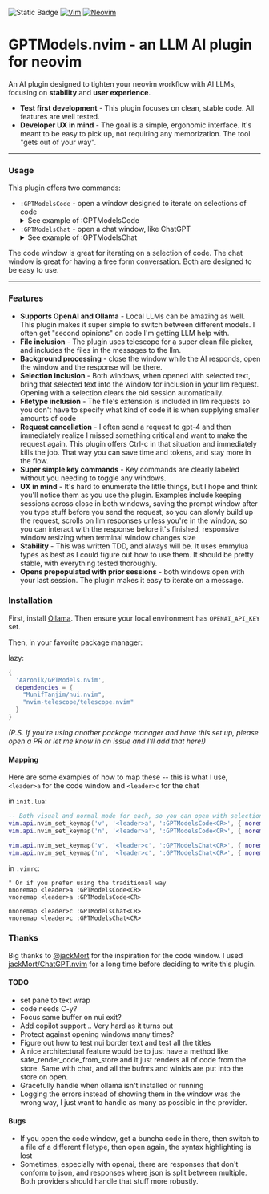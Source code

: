 <span><img alt="Static Badge" src="https://img.shields.io/badge/100%25_lua-purple"></span>
<a href="https://www.vim.org/"><img src="https://img.shields.io/badge/VIM-%2311AB00.svg?style=for-the-badge&amp;logo=vim&amp;logoColor=white" alt="Vim"></a>
<a href="https://neovim.io/"><img src="https://img.shields.io/badge/NeoVim-%2357A143.svg?&amp;style=for-the-badge&amp;logo=neovim&amp;logoColor=white" alt="Neovim"></a>

# GPTModels.nvim - an LLM AI plugin for neovim

An AI plugin designed to tighten your neovim workflow with AI LLMs, focusing on **stability** and **user experience**.

* **Test first development** - This plugin focuses on clean, stable code. All features are well tested.
* **Developer UX in mind** - The goal is a simple, ergonomic interface. It's meant to be easy to pick up, not requiring any memorization. The tool "gets out of your way".

---

### Usage

This plugin offers two commands:

* `:GPTModelsCode` - open a window designed to iterate on selections of code
      <details>
        <summary>See example of :GPTModelsCode</summary>
        <img width="1271" alt="image of :GPTChat window" src="https://github.com/Aaronik/GPT.nvim/assets/1324601/3e642a48-ce56-4295-a5fa-368b523bab2e">
      </details>
* `:GPTModelsChat` - open a chat window, like ChatGPT
      <details>
        <summary>See example of :GPTModelsChat</summary>
        <img width="1271" alt="image of :GPTCode window" src="https://github.com/Aaronik/GPT.nvim/assets/1324601/ca6604af-302f-4a44-8964-bb683633031e">
      </details>

The code window is great for iterating on a selection of code.
The chat window is great for having a free form conversation.
Both are designed to be easy to use.

---

### Features

* **Supports OpenAI and Ollama** - Local LLMs can be amazing as well. This plugin makes it super simple to switch between different models. I often get "second opinions" on code I'm getting LLM help with.
* **File inclusion** - The plugin uses telescope for a super clean file picker, and includes the files in the messages to the llm.
* **Background processing** - close the window while the AI responds, open the window and the response will be there.
* **Selection inclusion** - Both windows, when opened with selected text, bring that selected text into the window for inclusion in your llm request. Opening with a selection clears the old session automatically.
* **Filetype inclusion** - The file's extension is included in llm requests so you don't have to specify what kind of code it is when supplying smaller amounts of code
* **Request cancellation** - I often send a request to gpt-4 and then immediately realize I missed something critical and want to make the request again. This plugin offers Ctrl-c in that situation and immediately kills the job. That way you can save time and tokens, and stay more in the flow.
* **Super simple key commands** - Key commands are clearly labeled without you needing to toggle any windows.
* **UX in mind** - It's hard to enumerate the little things, but I hope and think you'll notice them as you use the plugin. Examples include keeping sessions across close in both windows, saving the prompt window after you type stuff before you send the request, so you can slowly build up the request, scrolls on llm responses unless you're in the window, so you can interact with the response before it's finished, responsive window resizing when terminal window changes size
* **Stability** - This was written TDD, and always will be. It uses emmylua types as best as I could figure out how to use them. It should be pretty stable, with everything tested thoroughly.
* **Opens prepopulated with prior sessions** - both windows open with your last session. The plugin makes it easy to iterate on a message.

### Installation

First, install [Ollama](https://ollama.com/).
Then ensure your local environment has `OPENAI_API_KEY` set.

Then, in your favorite package manager:

lazy:

```lua
{
  'Aaronik/GPTModels.nvim',
  dependencies = {
    "MunifTanjim/nui.nvim",
    "nvim-telescope/telescope.nvim"
  }
}
```

_(P.S. If you're using another package manager and have this set up, please open a PR or let me know in an issue and I'll add that here!)_

#### Mapping

Here are some examples of how to map these -- this is what I use, `<leader>a` for the code window and `<leader>c` for the chat

in `init.lua`:
```lua
-- Both visual and normal mode for each, so you can open with selection or without.
vim.api.nvim_set_keymap('v', '<leader>a', ':GPTModelsCode<CR>', { noremap = true })
vim.api.nvim_set_keymap('n', '<leader>a', ':GPTModelsCode<CR>', { noremap = true })

vim.api.nvim_set_keymap('v', '<leader>c', ':GPTModelsChat<CR>', { noremap = true })
vim.api.nvim_set_keymap('n', '<leader>c', ':GPTModelsChat<CR>', { noremap = true })
```

in `.vimrc`:
```vim
" Or if you prefer using the traditional way
nnoremap <leader>a :GPTModelsCode<CR>
vnoremap <leader>a :GPTModelsCode<CR>

nnoremap <leader>c :GPTModelsChat<CR>
vnoremap <leader>c :GPTModelsChat<CR>
```

### Thanks

Big thanks to [@jackMort](https://github.com/jackMort) for the inspiration for the code window. I used [jackMort/ChatGPT.nvim](https://github.com/jackMort/ChatGPT.nvim) for a long time before deciding to write this plugin.

#### TODO

* set pane to text wrap
* code needs C-y?
* Focus same buffer on nui exit?
* Add copilot support .. Very hard as it turns out
* Protect against opening windows many times?
* Figure out how to test nui border text and test all the titles
* A nice architectural feature would be to just have a method like safe_render_code_from_store and it just renders all of code from the store.
  Same with chat, and all the bufnrs and winids are put into the store on open.
* Gracefully handle when ollama isn't installed or running
* Logging the errors instead of showing them in the window was the wrong way, I just want to handle as many as possible in the provider.

#### Bugs
* If you open the code window, get a buncha code in there, then switch to a file of a different filetype, then open again, the syntax highlighting is lost
* Sometimes, especially with openai, there are responses that don't conform to json, and responses where json is split between multiple. Both providers should handle that stuff more robustly.
